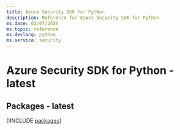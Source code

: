 ```yaml
---
title: Azure Security SDK for Python
description: Reference for Azure Security SDK for Python
ms.date: 03/07/2024
ms.topic: reference
ms.devlang: python
ms.service: security
---
```

# Azure Security SDK for Python - latest
## Packages - latest
[!INCLUDE [packages](security-index.md)]